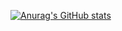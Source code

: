 [![Anurag's GitHub stats](https://github-readme-stats.vercel.app/api?username=Disk-MTH)](https://github.com/anuraghazra/github-readme-stats)
